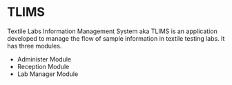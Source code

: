 # TLIMS
Textile Labs Information Management System aka TLIMS is an application developed to manage the flow of sample information in textile testing labs. It has three modules.
* Administer Module
* Reception Module
* Lab Manager Module
